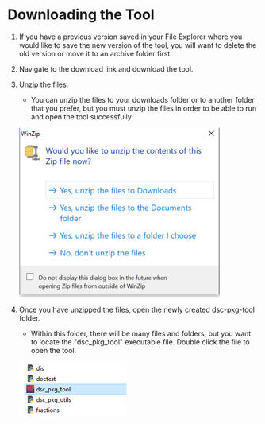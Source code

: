 # Downloading the Tool

1. If you have a previous version saved in your File Explorer where you would like to save the new version of the tool, you will want to delete the old version or move it to an archive folder first.
2. Navigate to the download link and download the tool.
3. Unzip the files.
    * You can unzip the files to your downloads folder or to another folder that you prefer, but you must unzip the files in order to be able to run and open the tool successfully.
    
    ![](../app-screenshots/unzip.PNG)

4. Once you have unzipped the files, open the newly created dsc-pkg-tool folder.
    * Within this folder, there will be many files and folders, but you want to locate the "dsc_pkg_tool" executable file. Double click the file to open the tool.

    ![](../app-screenshots/run-exe.PNG)